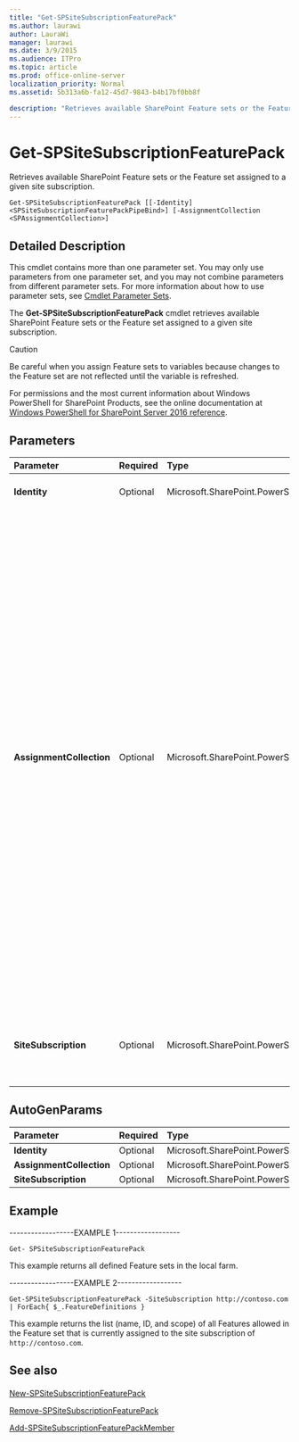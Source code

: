 ```yaml
---
title: "Get-SPSiteSubscriptionFeaturePack"
ms.author: laurawi
author: LauraWi
manager: laurawi
ms.date: 3/9/2015
ms.audience: ITPro
ms.topic: article
ms.prod: office-online-server
localization_priority: Normal
ms.assetid: 5b313a6b-fa12-45d7-9843-b4b17bf0bb8f

description: "Retrieves available SharePoint Feature sets or the Feature set assigned to a given site subscription."
---
```


# Get-SPSiteSubscriptionFeaturePack

Retrieves available SharePoint Feature sets or the Feature set assigned to a given site subscription.
  
```
Get-SPSiteSubscriptionFeaturePack [[-Identity] <SPSiteSubscriptionFeaturePackPipeBind>] [-AssignmentCollection <SPAssignmentCollection>]
```

## Detailed Description

This cmdlet contains more than one parameter set. You may only use parameters from one parameter set, and you may not combine parameters from different parameter sets. For more information about how to use parameter sets, see [Cmdlet Parameter Sets](https://go.microsoft.com/fwlink/?LinkID=187810).
  
The **Get-SPSiteSubscriptionFeaturePack** cmdlet retrieves available SharePoint Feature sets or the Feature set assigned to a given site subscription. 
  
> [!CAUTION]
> Be careful when you assign Feature sets to variables because changes to the Feature set are not reflected until the variable is refreshed. 
  
For permissions and the most current information about Windows PowerShell for SharePoint Products, see the online documentation at [Windows PowerShell for SharePoint Server 2016 reference](https://go.microsoft.com/fwlink/p/?LinkId=671715).
  
## Parameters

|**Parameter**|**Required**|**Type**|**Description**|
|:-----|:-----|:-----|:-----|
|**Identity** <br/> |Optional  <br/> |Microsoft.SharePoint.PowerShell.SPFeatureSetPipeBind  <br/> |Specifies a valid name or GUID of the Feature set.  <br/> |
|**AssignmentCollection** <br/> |Optional  <br/> |Microsoft.SharePoint.PowerShell.SPAssignmentCollection  <br/> |Manages objects for the purpose of proper disposal. Use of objects, such as **SPWeb** or **SPSite**, can use large amounts of memory and use of these objects in Windows PowerShell scripts requires proper memory management. Using the **SPAssignment** object, you can assign objects to a variable and dispose of the objects after they are needed to free up memory. When **SPWeb**, **SPSite**, or **SPSiteAdministration** objects are used, the objects are automatically disposed of if an assignment collection or the **Global** parameter is not used.  <br/> > [!NOTE]> When the **Global** parameter is used, all objects are contained in the global store. If objects are not immediately used, or disposed of by using the **Stop-SPAssignment** command, an out-of-memory scenario can occur.           |
|**SiteSubscription** <br/> |Optional  <br/> |Microsoft.SharePoint.PowerShell.SPSiteSubscriptionPipeBind  <br/> |If provided, ensures that the returned Feature set is the Feature set that is currently assigned to the given site subscription.  <br/> |
   
## AutoGenParams

|**Parameter**|**Required**|**Type**|**Description**|
|:-----|:-----|:-----|:-----|
|**Identity** <br/> |Optional  <br/> |Microsoft.SharePoint.PowerShell.SPSiteSubscriptionFeaturePackPipeBind  <br/> ||
|**AssignmentCollection** <br/> |Optional  <br/> |Microsoft.SharePoint.PowerShell.SPAssignmentCollection  <br/> ||
|**SiteSubscription** <br/> |Optional  <br/> |Microsoft.SharePoint.PowerShell.SPSiteSubscriptionPipeBind  <br/> ||
   
## Example

------------------EXAMPLE 1------------------
  
```
Get- SPSiteSubscriptionFeaturePack
```

This example returns all defined Feature sets in the local farm.
  
------------------EXAMPLE 2------------------
  
```
Get-SPSiteSubscriptionFeaturePack -SiteSubscription http://contoso.com | ForEach{ $_.FeatureDefinitions }
```

This example returns the list (name, ID, and scope) of all Features allowed in the Feature set that is currently assigned to the site subscription of  `http://contoso.com`.
  
## See also

#### 

[New-SPSiteSubscriptionFeaturePack](new-spsitesubscriptionfeaturepack.md)
  
[Remove-SPSiteSubscriptionFeaturePack](remove-spsitesubscriptionfeaturepack.md)
  
[Add-SPSiteSubscriptionFeaturePackMember](add-spsitesubscriptionfeaturepackmember.md)

